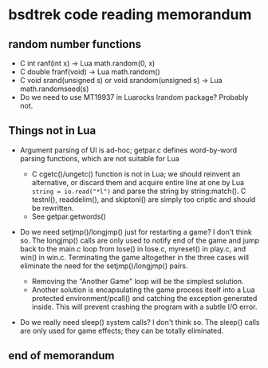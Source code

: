 # bsdtrek code reading memorandum

## random number functions

* C int ranf(int x) -> Lua math.random(0, x)
* C double franf(void) -> Lua math.random()
* C void srand(unsigned s) or void srandom(unsigned s) -> Lua math.randomseed(s)
* Do we need to use MT19937 in Luarocks lrandom package? Probably not.

## Things not in Lua


* Argument parsing of UI is ad-hoc; getpar.c defines word-by-word parsing functions, which are not suitable for Lua
    * C cgetc()/ungetc() function is not in Lua; we should reinvent an alternative, or discard them and acquire entire line at one by Lua `string = io.read("*l")` and parse the string by string:match(). C testnl(), readdelim(), and skiptonl() are simply too criptic and should be rewritten.
    * See getpar.getwords()

* Do we need setjmp()/longjmp() just for restarting a game? I don't think so. The longjmp() calls are only used to notify end of the game and jump back to the main.c loop from lose() in lose.c, myreset() in play.c, and win() in win.c. Terminating the game altogether in the three cases will eliminate the need for the setjmp()/longjmp() pairs.
    * Removing the "Another Game" loop will be the simplest solution. 
    * Another solution is encapsulating the game process itself into a Lua protected environment/pcall() and catching the exception generated inside. This will prevent crashing the program with a subtle I/O error.

* Do we really need sleep() system calls? I don't think so. The sleep() calls are only used for game effects; they can be totally eliminated.

## end of memorandum
